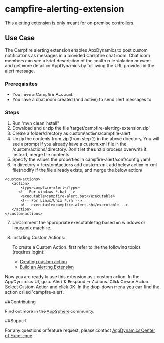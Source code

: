 campfire-alerting-extension
==========================

This alerting extension is only meant for on-premise controllers.

## Use Case

The Campfire alerting extension enables AppDynamics to post custom notifications as messages in a provided Campfire chat room. Chat room members can see a brief description of the health rule violation or event and get more detail on AppDynamics by following the URL provided in the alert message.

### Prerequisites

- You have a Campfire Account.
- You have a chat room created (and active) to send alert messages to.

### Steps

1. Run "mvn clean install"
2. Download and unzip the file 'target/campfire-alerting-extension.zip'
3. Create a folder/directory as <controller-install-path>custom\actions\campfire-alert
4. Unzip the contents from zip (from step 2) in the above directory. You will see a prompt if you already have a custom.xml file in the /custom/actions/ directory. Don't let the unzip process overwrite it. Instead, merge the contents.
5. Specify the values the properties in campfire-alert/conf/config.yaml
6. In directory = <controller-install-dir>\custom\actions add custom.xml, add below action in xml file(modify if the file already exists, and merge the below action)

 ```
 <custom-actions>
 	<action>
		<type>campfire-alert</type>
       <!-- For windows *.bat -->
 		<executable>campfire-alert.bat</executable>
 		<!-- For Linux/Unix *.sh -->
 		<!-- executable>campfire-alert.sh</executable -->
 	</action>
 </custom-actions>
 ```

7. UnComment the appropriate executable tag based on windows or linux/unix machine.

8. Installing Custom Actions:

      To create a Custom Action, first refer to the the following topics (requires login):
      * [Creating custom action](http://docs.appdynamics.com/display/PRO13S/Custom+Actions)
      * [Build an Alerting Extension](http://docs.appdynamics.com/display/PRO13S/Build+an+Alerting+Extension)

Now you are ready to use this extension as a custom action. In the AppDynamics UI, go to Alert & Respond -> Actions. Click Create Action. Select Custom Action and click OK. In the drop-down menu you can find the action called 'campfire-alert'.

##Contributing

Find out more in the [AppSphere]() community.

##Support

For any questions or feature request, please contact [AppDynamics Center of Excellence](mailto:help@appdynamics.com).
